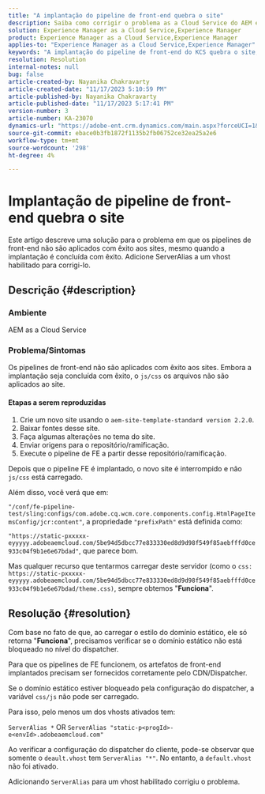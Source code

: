 ```yaml
---
title: "A implantação do pipeline de front-end quebra o site"
description: Saiba como corrigir o problema as a Cloud Service do AEM em que a implantação do pipeline de front-end quebra o site. Adicione ServerAlias a um vhost habilitado.
solution: Experience Manager as a Cloud Service,Experience Manager
product: Experience Manager as a Cloud Service,Experience Manager
applies-to: "Experience Manager as a Cloud Service,Experience Manager"
keywords: "A implantação do pipeline de front-end do KCS quebra o site, os arquivos AEM as a Cloud Service, js/css não são aplicados"
resolution: Resolution
internal-notes: null
bug: false
article-created-by: Nayanika Chakravarty
article-created-date: "11/17/2023 5:10:59 PM"
article-published-by: Nayanika Chakravarty
article-published-date: "11/17/2023 5:17:41 PM"
version-number: 3
article-number: KA-23070
dynamics-url: "https://adobe-ent.crm.dynamics.com/main.aspx?forceUCI=1&pagetype=entityrecord&etn=knowledgearticle&id=791f2b46-6c85-ee11-8179-6045bd0061cb"
source-git-commit: ebace0b3fb1872f1135b2fb06752ce32ea25a2e6
workflow-type: tm+mt
source-wordcount: '298'
ht-degree: 4%

---
```


# Implantação de pipeline de front-end quebra o site


Este artigo descreve uma solução para o problema em que os pipelines de front-end não são aplicados com êxito aos sites, mesmo quando a implantação é concluída com êxito. Adicione ServerAlias a um vhost habilitado para corrigi-lo.



## Descrição {#description}


### Ambiente

AEM as a Cloud Service

### Problema/Sintomas

Os pipelines de front-end não são aplicados com êxito aos sites. Embora a implantação seja concluída com êxito, o `js/css` os arquivos não são aplicados ao site.

#### Etapas a serem reproduzidas

1. Crie um novo site usando o `aem-site-template-standard version 2.2.0`.
2. Baixar fontes desse site.
3. Faça algumas alterações no tema do site.
4. Enviar origens para o repositório/ramificação.
5. Execute o pipeline de FE a partir desse repositório/ramificação.


Depois que o pipeline FE é implantado, o novo site é interrompido e não `js/css` está carregado.

Além disso, você verá que em:

`"/conf/fe-pipeline-test/sling:configs/com.adobe.cq.wcm.core.components.config.HtmlPageItemsConfig/jcr:content"`, a propriedade `"prefixPath"` está definida como:

`"https://static-pxxxxx-eyyyyy.adobeaemcloud.com/5be94d5dbcc77e833330ed8d9d98f549f85aebfffd0ce933c04f9b1e6e67bdad"`, que parece bom.

Mas qualquer recurso que tentarmos carregar deste servidor (como o `css: https://static-pxxxxx-eyyyyy.adobeaemcloud.com/5be94d5dbcc77e833330ed8d9d98f549f85aebfffd0ce933c04f9b1e6e67bdad/theme.css)`, sempre obtemos &quot;<b>Funciona</b>&quot;.


## Resolução {#resolution}


Com base no fato de que, ao carregar o estilo do domínio estático, ele só retorna &quot;<b>Funciona</b>&quot;, precisamos verificar se o domínio estático não está bloqueado no nível do dispatcher.

Para que os pipelines de FE funcionem, os artefatos de front-end implantados precisam ser fornecidos corretamente pelo CDN/Dispatcher.

Se o domínio estático estiver bloqueado pela configuração do dispatcher, a variável `css/js` não pode ser carregado.

Para isso, pelo menos um dos vhosts ativados tem:

`ServerAlias *`
OR
`ServerAlias "static-p<progId>-e<envId>.adobeaemcloud.com"`

Ao verificar a configuração do dispatcher do cliente, pode-se observar que somente o `deault.vhost` tem `ServerAlias "*"`. No entanto, a `default.vhost` não foi ativado.

Adicionando `ServerAlias` para um vhost habilitado corrigiu o problema.
